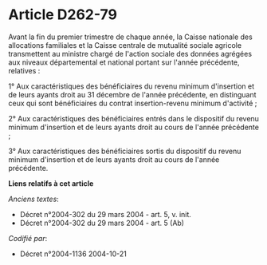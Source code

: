 # Article D262-79

Avant la fin du premier trimestre de chaque année, la Caisse nationale des allocations familiales et la Caisse centrale de
mutualité sociale agricole transmettent au ministre chargé de l'action sociale des données agrégées aux niveaux départemental
et national portant sur l'année précédente, relatives :

1° Aux caractéristiques des bénéficiaires du revenu minimum d'insertion et de leurs ayants droit au 31 décembre de l'année
précédente, en distinguant ceux qui sont bénéficiaires du contrat insertion-revenu minimum d'activité ;

2° Aux caractéristiques des bénéficiaires entrés dans le dispositif du revenu minimum d'insertion et de leurs ayants droit au
cours de l'année précédente ;

3° Aux caractéristiques des bénéficiaires sortis du dispositif du revenu minimum d'insertion et de leurs ayants droit au
cours de l'année précédente.

**Liens relatifs à cet article**

_Anciens textes_:

  - Décret n°2004-302 du 29 mars 2004 - art. 5, v. init.
  - Décret n°2004-302 du 29 mars 2004 - art. 5 (Ab)

_Codifié par_:

  - Décret n°2004-1136 2004-10-21
